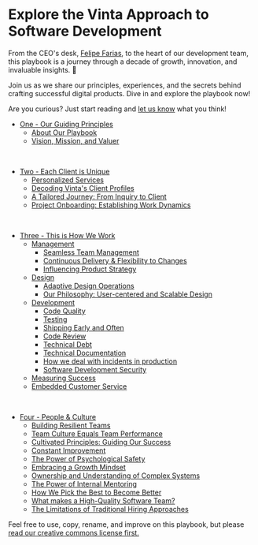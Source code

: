 # Explore the Vinta Approach to Software Development
From the CEO's desk, [Felipe Farias](https://github.com/felipefarias), to the heart of our development team, this playbook is a journey through a decade of growth, innovation, and invaluable insights. 🌟

Join us as we share our principles, experiences, and the secrets behind crafting successful digital products. Dive in and explore the playbook now! 

Are you curious? Just start reading and [let us know](https://vinta.com.br/contact) what you think!

  * [One - Our Guiding Principles](our_guiding_principles.md)
    * [About Our Playbook](our_guiding_principles.md#about-our-playbook)
    * [Vision, Mission, and Valuer](our_guiding_principles.md#vision-mission-and-values)

<br>

  * [Two - Each Client is Unique](each_client_is_unique.md)
    * [Personalized Services](each_client_is_unique.md#Personalized-services)
    * [Decoding Vinta's Client Profiles](each_client_is_unique.md#decoding-vintas-client-profiles)
    * [A Tailored Journey: From Inquiry to Client](each_client_is_unique.md#A-Tailored-journey-from-inquiry-to-client)
    * [Project Onboarding: Establishing Work Dynamics](each_client_is_unique.md#Project-Onboarding-establishing-work-Dynamics)
 
 <br>
 
  * [Three - This is How We Work](how_we_work.md)
    * [Management](how_we_work.md#management)
       * [Seamless Team Management](how_we_work.md#seamless-team-management)
       * [Continuous Delivery & Flexibility to Changes](how-we-work.md#continuous-delivery--flexibility-to-changes)
       * [Influencing Product Strategy](how_we_work.md#influencing-product-strategy)
    * [Design](how_we_work.md#design)
       * [Adaptive Design Operations](how_we_work.md#adaptive-design-operations)
       * [Our Philosophy: User-centered and Scalable Design](how_we_work.md#our-philosophy-user-centered-and-scalable-design)
    * [Development](how_we_work.md#development)
       *  [Code Quality](how_we_work.md#code-quality)
       *  [Testing](how_we_work.md#testing)
       *  [Shipping Early and Often](how_we_work.md#shipping-early-and-often)
       *  [Code Review](how_we_work.md#code-review)
       *  [Technical Debt](how_we_work.md#technical-debt)
       *  [Technical Documentation](how_we_work.md#technical-documentation)
       *  [How we deal with incidents in production](how_we_work.md#how-we-deal-with-incidents-in-production)
       *  [Software Development Security](how_we_work.md#software-development-security) 
    * [Measuring Success](ow_we_work.md#measuring-success)
    * [Embedded Customer Service](how_we_work.md#embedded-customer-service)

  <br> 
  
  * [Four - People & Culture](people_and_culture.md)
       *  [Building Resilient Teams](people_and_culture.md#building-resilient-teams)
       *  [Team Culture Equals Team Performance](people_and_culture.md#team-culture-equals-team-performance)
       *  [Cultivated Principles: Guiding Our Success](people_and_culture.md#cultivated-principles-guiding-our-success)
       *  [Constant Improvement](people_and_culture.md#constant-improvement)
       *  [The Power of Psychological Safety](people_and_culture.md#the-power-of-psychological-safety)
       *  [Embracing a Growth Mindset](people_and_culture.md#embracing-a-growth-mindset)
       *  [Ownership and Understanding of Complex Systems](people_and_culture.md#ownership-and-understanding-of-complex-systems)
       *  [The Power of Internal Mentoring](people_and_culture.md#the-power-of-internal-mentoring)
       *  [How We Pick the Best to Become Better](people_and_culture.md#how-we-pick-the-best-to-become-better)
       *  [What makes a High-Quality Software Team?](people_and_culture.md#what-makes-a-high-quality-software-team)
       *  [The Limitations of Traditional Hiring Approaches](people_and_culture.md#the-limitations-of-traditional-hiring-approaches)
   
         
Feel free to use, copy, rename, and improve on this playbook, but please [read our creative commons license first.](http://creativecommons.org/licenses/by-nc/4.0/)

 
